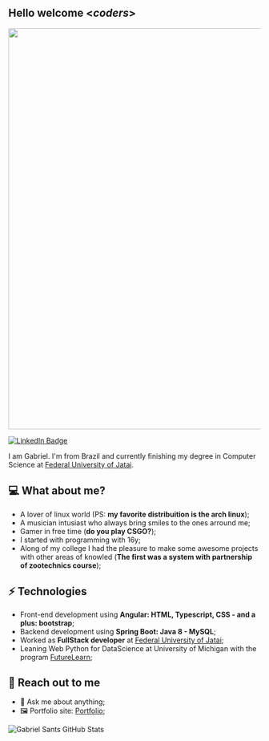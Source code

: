 <h2> Hello welcome <<i>coders</i>></h2>

<img align='center' src='http://www.learnworthy.net/wp-content/uploads/2019/12/Why-programming-is-the-skill-you-have-to-learn-1280x720.jpg' width='800"'>

[![LinkedIn Badge](https://img.shields.io/badge/-Lindkeden-blue?style=flat-square&logo=Linkedin&logoColor=white&link=https://www.linkedin.com/in/suyash-srivastava-458b0117)](https://www.linkedin.com/in/dev-gabriel-santos) 

I am Gabriel. I'm from Brazil and currently finishing my degree in Computer Science at [Federal University of Jatai](https://portalufj.jatai.ufg.br). 

## 💻 What about me?

* A lover of linux world (PS: **my favorite distribuition is the arch linux**);
* A musician intusiast who always bring smiles to the ones arround me;
* Gamer in free time (**do you play CSGO?**);
* I started with programming with 16y;
* Along of my college I had the pleasure to make some awesome projects with other areas of knowled (**The first was a system with partnership of zootechnics course**);

## ⚡ Technologies 
- Front-end development using **Angular: HTML, Typescript, CSS - and a plus: bootstrap**;
- Backend development using **Spring Boot: Java 8 - MySQL**;
- Worked as **FullStack developer** at [Federal University of Jatai](https://portalufj.jatai.ufg.br);
- Leaning Web Python for DataScience at University of Michigan with the program [FutureLearn](https://www.futurelearn.com);

## 👋 Reach out to me 
- 💬 Ask me about anything;
- 🖼️ Portfolio site: [Portfolio](https://github.com/gabrielsants/gabriel.io);

![Gabriel Sants GitHub Stats](https://github-readme-stats.vercel.app/api?username=gabrielsants&hide=["issues"]&show_icons=true)
